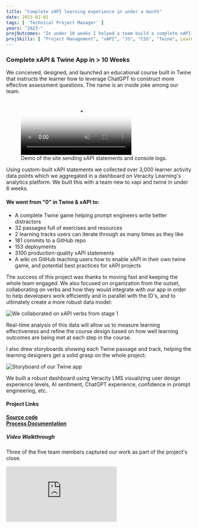 ```yaml
---
title: "Complete xAPI learning experience in under a month"
date: 2023-01-01
tags: [ 'Technical Project Manager' ]
years: "2023-"
projOutcomes: "In under 10 weeks I helped a team build a complete xAPI-enabled learning experience, with documentation for the community."
projSkills: [ "Project Management", "xAPI", "JS", "CSS", "Twine", Learning Enablement", "Prompt Engineering" ]
---
```


### Complete xAPI & Twine App in > 10 Weeks

We conceived, designed, and launched an educational course built in Twine that instructs the learner how to leverage ChatGPT to construct more effective assessment questions. The name is an inside joke among our team. 

<figure>
<video autoplay loop muted playsinline poster="/chat-souffle-cover.webp">
  <source src="/chat-souffle.mp4" type="video/mp4">
</video>
<figcaption>Demo of the site sending xAPI statements and console logs.</figcaption>
</figure>

Using custom-built xAPI statements we collected over 3,000 learner activity data points which we aggregated in a dashboard on Veracity Learning's analytics platform. We built this with a team new to xapi and twine in under 6 weeks. 

#### We went from "0" in Twine & xAPI to:

- A complete Twine game helping prompt engineers write better distractors
- 32 passages full of exercises and resources
- 2 learning tracks users can iterate through as many times as they like
- 181 commits to a GitHub repo
- 153 deployments
- 3100 production-quality xAPI statements 
- A wiki on GitHub teaching users how to enable xAPI in their own twine game, and potential best practices for xAPI projects

The success of this project was thanks to moving fast and keeping the whole team engaged. We also focused on organization from the outset, collaborating on verbs and how they would integrate with our app in order to help developers work efficiently and in parallel with the ID's, and to ultimately create a more robust data model:

![We collaborated on xAPI verbs from stage 1](/verbs.webp)

Real-time analysis of this data will allow us to measure learning effectiveness and refine the course design based on how well learning outcomes are being met at each step in the course.

I also drew storyboards showing each Twine passage and track, helping the learning designers get a solid grasp on the whole project:

![Storyboard of our Twine app](/storyboard.webp)

We built a robust dashboard using Veracity LMS visualizing user design experience levels, AI sentiment, ChatGPT experience, confidence in prompt engineering, etc. 

#### Project Links

**[Source code](https://github.com/doughahn/chat-souffle)**  
**[Process Documentation](https://github.com/doughahn/chat-souffle/wiki)**

##### Video Walkthrough

Three of the five team members captured our work as part of the project's close.

<iframe class="youtube-embed" src="https://www.youtube.com/embed/m0hl_OYQwPU?controls=0" title="YouTube video player" frameborder="0" allow="accelerometer; autoplay; clipboard-write; encrypted-media; gyroscope; picture-in-picture; web-share" allowfullscreen></iframe>